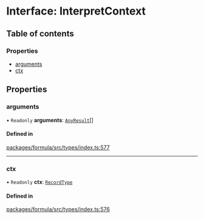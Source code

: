 # Interface: InterpretContext

## Table of contents

### Properties

- [arguments](InterpretContext.md#arguments)
- [ctx](InterpretContext.md#ctx)

## Properties

### <a id="arguments" name="arguments"></a> arguments

• `Readonly` **arguments**: [`AnyResult`](../README.md#anyresult)[]

#### Defined in

[packages/formula/src/types/index.ts:577](https://github.com/mashcard/mashcard/blob/main/packages/formula/src/types/index.ts#L577)

---

### <a id="ctx" name="ctx"></a> ctx

• `Readonly` **ctx**: [`RecordType`](RecordType.md)

#### Defined in

[packages/formula/src/types/index.ts:576](https://github.com/mashcard/mashcard/blob/main/packages/formula/src/types/index.ts#L576)
